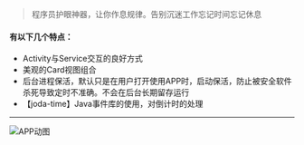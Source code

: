> 程序员护眼神器，让你作息规律。告别沉迷工作忘记时间忘记休息

#### 有以下几个特点：

 - Activity与Service交互的良好方式
 - 美观的Card视图组合
 - 后台进程保活，默认只是在用户打开使用APP时，启动保活，防止被安全软件杀死导致定时不准确。不会在后台长期留存运行
 - 【joda-time】Java事件库的使用，对倒计时的处理

- - -

 ![APP动图](/capture/protectyoureyes.gif)

